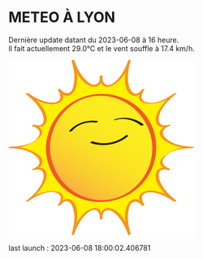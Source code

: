 # METEO À LYON

Dernière update datant du 2023-06-08 à 16 heure.  
Il fait actuellement 29.0°C et le vent souffle à 17.4 km/h.      

![](./.github/sun.png)

last launch : 2023-06-08 18:00:02.406781

